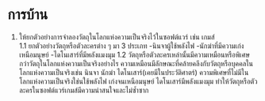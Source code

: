 # การบ้าน

1. ให้ยกตัวอย่างการจำลองวัตถุในโลกแห่งความเป็นจริงไว้ในซอฟต์แวร์ เช่น เกมส์   
1.1 ยกตัวอย่างวัตถุหรือตัวละครต่าง ๆ  มา 3 ประเภท
     -นินจาผู้ใช้พลังไฟ
     -นักฆ่าที่มีความเก่งเหนือมนุษย์
     -ไดโนเสาร์ที่มีพลังแมงมุม
1.2 วัตถุหรือตัวละครเหล่านั้นมีความเหมือนหรือพิเศษ กว่าวัตถุในโลกแห่งความเป็นจริงอย่างไร
   ความเหมือนมีลักษณะที่คล้ายคลึงกับวัตถุหรือบุคคลในโลกแห่งความเป็นจริงเช่น นินจา นักฆ่า ไดโนเสาร์(เคยมีในประวัติศาตร์) ความพิเศษที่ไม่มีในโลกแห่งความเป็นจริงใช่นใช้พลังไฟ เก่งจนเหนือมนุษย์ ไดโนเสาร์มีพลังแมงมุม ทำให้วัตถุหรือตัวละครในซอฟต์แวร์เกมส์มีความน่าสนใจและไม่ซ้ำซาก

